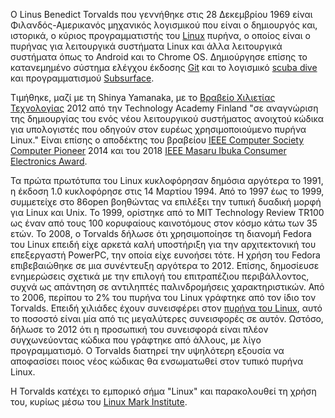 
Ο Linus Benedict Torvalds που γεννήθηκε στις 28 Δεκεμβρίου 1969 είναι Φιλανδός-Αμερικανός μηχανικός λογισμικού που είναι ο δημιουργός και, ιστορικά, ο κύριος προγραμματιστής του [Linux](https://en.wikipedia.org/wiki/Linux) πυρήνα, ο οποίος είναι ο πυρήνας για λειτουργικά συστήματα Linux και άλλα λειτουργικά συστήματα όπως το Android και το Chrome OS. Δημιούργησε επίσης το κατανεμημένο σύστημα ελέγχου έκδοσης [Git](https://en.wikipedia.org/wiki/Git) και το λογισμικό [scuba dive](https://en.wikipedia.org/wiki/Scuba_diving) και προγραμματισμού [Subsurface](https://en.wikipedia.org/wiki/Subsurface_(software)).

Τιμήθηκε, μαζί με τη Shinya Yamanaka, με το [Βραβείο Χιλιετίας Τεχνολογίας](https://en.wikipedia.org/wiki/Millennium_Technology_Prize) 2012 από την Technology Academy Finland "σε αναγνώριση της δημιουργίας του ενός νέου λειτουργικού συστήματος ανοιχτού κώδικα για υπολογιστές που οδηγούν στον ευρέως χρησιμοποιούμενο πυρήνα Linux." Είναι επίσης ο αποδέκτης του βραβείου [IEEE Computer Society Computer Pioneer](https://en.wikipedia.org/wiki/Computer_Pioneer_Award) 2014 και του 2018 [IEEE Masaru Ibuka Consumer Electronics Award](https://en.wikipedia.org/wiki/IEEE_Masaru_Ibuka_Consumer_Electronics_Award).

Τα πρώτα πρωτότυπα του Linux κυκλοφόρησαν δημόσια αργότερα το 1991, η έκδοση 1.0 κυκλοφόρησε στις 14 Μαρτίου 1994.
Από το 1997 έως το 1999, συμμετείχε στο 86open βοηθώντας να επιλέξει την τυπική δυαδική μορφή για Linux και Unix. Το 1999, ορίστηκε από το MIT Technology Review TR100 ως έναν από τους 100 κορυφαίους καινοτόμους στον κόσμο κάτω των 35 ετών.
Το 2008, ο Torvalds δήλωσε ότι χρησιμοποίησε τη διανομή Fedora του Linux επειδή είχε αρκετά καλή υποστήριξη για την αρχιτεκτονική του επεξεργαστή PowerPC, την οποία είχε ευνοήσει τότε. Η χρήση του Fedora επιβεβαιώθηκε σε μια συνέντευξη αργότερα το 2012. Επίσης, δημοσίευσε ενημερώσεις σχετικά με την επιλογή του επιτραπέζιου περιβάλλοντος, συχνά ως απάντηση σε αντιληπτές παλινδρομήσεις χαρακτηριστικών.
Από το 2006, περίπου το 2% του πυρήνα του Linux γράφτηκε από τον ίδιο τον Torvalds. Επειδή χιλιάδες έχουν συνεισφέρει στον [πυρήνα του Linux](https://en.wikipedia.org/wiki/Linux_kernel), αυτό το ποσοστό είναι μία από τις μεγαλύτερες συνεισφορές σε αυτόν. Ωστόσο, δήλωσε το 2012 ότι η προσωπική του συνεισφορά είναι πλέον συγχωνεύοντας κώδικα που γράφτηκε από άλλους, με λίγο προγραμματισμό. Ο Torvalds διατηρεί την υψηλότερη εξουσία να αποφασίσει ποιος νέος κώδικας θα ενσωματωθεί στον τυπικό πυρήνα Linux.

Η Torvalds κατέχει το εμπορικό σήμα "Linux" και παρακολουθεί τη χρήση του, κυρίως μέσω του [Linux Mark Institute](https://en.wikipedia.org/wiki/Linux_Mark_Institute).
